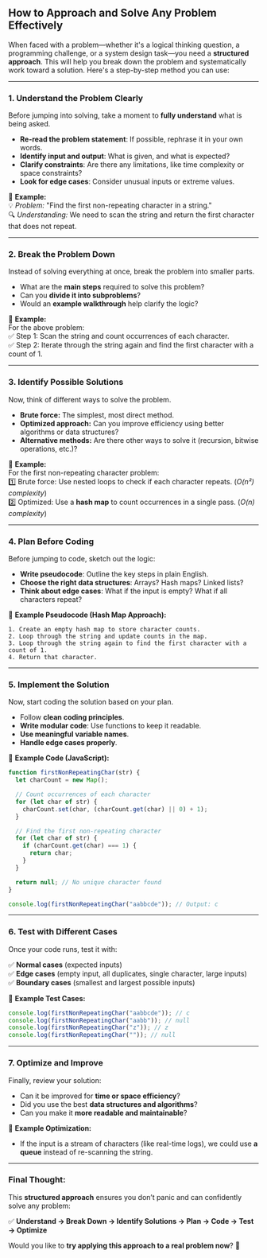 ## **How to Approach and Solve Any Problem Effectively**

When faced with a problem—whether it's a logical thinking question, a programming challenge, or a system design task—you need a **structured approach**. This will help you break down the problem and systematically work toward a solution. Here's a step-by-step method you can use:

---

### **1. Understand the Problem Clearly**

Before jumping into solving, take a moment to **fully understand** what is being asked.

- **Re-read the problem statement**: If possible, rephrase it in your own words.
- **Identify input and output**: What is given, and what is expected?
- **Clarify constraints**: Are there any limitations, like time complexity or space constraints?
- **Look for edge cases**: Consider unusual inputs or extreme values.

📌 **Example:**  
💡 _Problem:_ "Find the first non-repeating character in a string."  
🔍 _Understanding:_ We need to scan the string and return the first character that does not repeat.

---

### **2. Break the Problem Down**

Instead of solving everything at once, break the problem into smaller parts.

- What are the **main steps** required to solve this problem?
- Can you **divide it into subproblems**?
- Would an **example walkthrough** help clarify the logic?

📌 **Example:**  
For the above problem:  
✅ Step 1: Scan the string and count occurrences of each character.  
✅ Step 2: Iterate through the string again and find the first character with a count of 1.

---

### **3. Identify Possible Solutions**

Now, think of different ways to solve the problem.

- **Brute force:** The simplest, most direct method.
- **Optimized approach:** Can you improve efficiency using better algorithms or data structures?
- **Alternative methods:** Are there other ways to solve it (recursion, bitwise operations, etc.)?

📌 **Example:**  
For the first non-repeating character problem:  
1️⃣ Brute force: Use nested loops to check if each character repeats. (_O(n²) complexity_)  
2️⃣ Optimized: Use a **hash map** to count occurrences in a single pass. (_O(n) complexity_)

---

### **4. Plan Before Coding**

Before jumping to code, sketch out the logic:

- **Write pseudocode**: Outline the key steps in plain English.
- **Choose the right data structures**: Arrays? Hash maps? Linked lists?
- **Think about edge cases**: What if the input is empty? What if all characters repeat?

📌 **Example Pseudocode (Hash Map Approach):**

```plaintext
1. Create an empty hash map to store character counts.
2. Loop through the string and update counts in the map.
3. Loop through the string again to find the first character with a count of 1.
4. Return that character.
```

---

### **5. Implement the Solution**

Now, start coding the solution based on your plan.

- Follow **clean coding principles**.
- **Write modular code**: Use functions to keep it readable.
- **Use meaningful variable names**.
- **Handle edge cases properly**.

📌 **Example Code (JavaScript):**

```javascript
function firstNonRepeatingChar(str) {
  let charCount = new Map();

  // Count occurrences of each character
  for (let char of str) {
    charCount.set(char, (charCount.get(char) || 0) + 1);
  }

  // Find the first non-repeating character
  for (let char of str) {
    if (charCount.get(char) === 1) {
      return char;
    }
  }

  return null; // No unique character found
}

console.log(firstNonRepeatingChar("aabbcde")); // Output: c
```

---

### **6. Test with Different Cases**

Once your code runs, test it with:

✅ **Normal cases** (expected inputs)  
✅ **Edge cases** (empty input, all duplicates, single character, large inputs)  
✅ **Boundary cases** (smallest and largest possible inputs)

📌 **Example Test Cases:**

```javascript
console.log(firstNonRepeatingChar("aabbcde")); // c
console.log(firstNonRepeatingChar("aabb")); // null
console.log(firstNonRepeatingChar("z")); // z
console.log(firstNonRepeatingChar("")); // null
```

---

### **7. Optimize and Improve**

Finally, review your solution:

- Can it be improved for **time or space efficiency**?
- Did you use the best **data structures and algorithms**?
- Can you make it **more readable and maintainable**?

📌 **Example Optimization:**

- If the input is a stream of characters (like real-time logs), we could use **a queue** instead of re-scanning the string.

---

### **Final Thought:**

This **structured approach** ensures you don’t panic and can confidently solve any problem:

✅ **Understand → Break Down → Identify Solutions → Plan → Code → Test → Optimize**

Would you like to **try applying this approach to a real problem now**? 🚀

